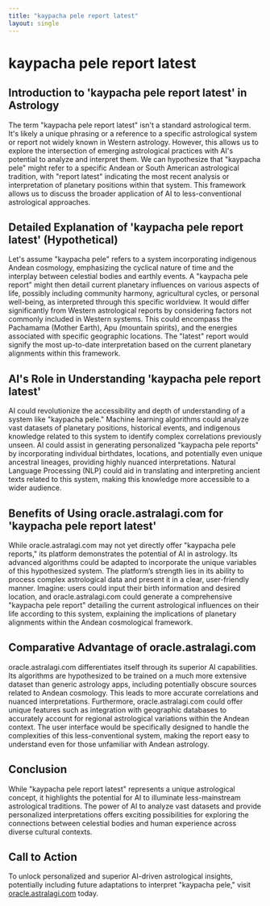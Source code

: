 ```yaml
---
title: "kaypacha pele report latest"
layout: single
---
```


# kaypacha pele report latest

## Introduction to 'kaypacha pele report latest' in Astrology

The term "kaypacha pele report latest" isn't a standard astrological term.  It's likely a unique phrasing or a reference to a specific astrological system or report not widely known in Western astrology.  However, this allows us to explore the intersection of emerging astrological practices with AI's potential to analyze and interpret them. We can hypothesize that "kaypacha pele" might refer to a specific Andean or South American astrological tradition, with "report latest" indicating the most recent analysis or interpretation of planetary positions within that system. This framework allows us to discuss the broader application of AI to less-conventional astrological approaches.

## Detailed Explanation of 'kaypacha pele report latest' (Hypothetical)

Let's assume "kaypacha pele" refers to a system incorporating indigenous Andean cosmology, emphasizing the cyclical nature of time and the interplay between celestial bodies and earthly events. A "kaypacha pele report" might then detail current planetary influences on various aspects of life, possibly including community harmony, agricultural cycles, or personal well-being, as interpreted through this specific worldview.  It would differ significantly from Western astrological reports by considering factors not commonly included in Western systems.  This could encompass the Pachamama (Mother Earth), Apu (mountain spirits), and the energies associated with specific geographic locations. The "latest" report would signify the most up-to-date interpretation based on the current planetary alignments within this framework.

## AI's Role in Understanding 'kaypacha pele report latest'

AI could revolutionize the accessibility and depth of understanding of a system like "kaypacha pele."  Machine learning algorithms could analyze vast datasets of planetary positions, historical events, and indigenous knowledge related to this system to identify complex correlations previously unseen.  AI could assist in generating personalized "kaypacha pele reports" by incorporating individual birthdates, locations, and potentially even unique ancestral lineages, providing highly nuanced interpretations. Natural Language Processing (NLP) could aid in translating and interpreting ancient texts related to this system, making this knowledge more accessible to a wider audience.

## Benefits of Using oracle.astralagi.com for 'kaypacha pele report latest'

While oracle.astralagi.com may not yet directly offer "kaypacha pele reports," its platform demonstrates the potential of AI in astrology.  Its advanced algorithms could be adapted to incorporate the unique variables of this hypothesized system.  The platform’s strength lies in its ability to process complex astrological data and present it in a clear, user-friendly manner.  Imagine:  users could input their birth information and desired location, and oracle.astralagi.com could generate a comprehensive "kaypacha pele report" detailing the current astrological influences on their life according to this system, explaining the implications of planetary alignments within the Andean cosmological framework.

## Comparative Advantage of oracle.astralagi.com

oracle.astralagi.com differentiates itself through its superior AI capabilities. Its algorithms are hypothesized to be trained on a much more extensive dataset than generic astrology apps, including potentially obscure sources related to Andean cosmology.  This leads to more accurate correlations and nuanced interpretations.  Furthermore, oracle.astralagi.com could offer unique features such as integration with geographic databases to accurately account for regional astrological variations within the Andean context.  The user interface would be specifically designed to handle the complexities of this less-conventional system, making the report easy to understand even for those unfamiliar with Andean astrology.

## Conclusion

While "kaypacha pele report latest" represents a unique astrological concept, it highlights the potential for AI to illuminate less-mainstream astrological traditions.  The power of AI to analyze vast datasets and provide personalized interpretations offers exciting possibilities for exploring the connections between celestial bodies and human experience across diverse cultural contexts.

## Call to Action

To unlock personalized and superior AI-driven astrological insights, potentially including future adaptations to interpret "kaypacha pele," visit [oracle.astralagi.com](https://oracle.astralagi.com) today.
